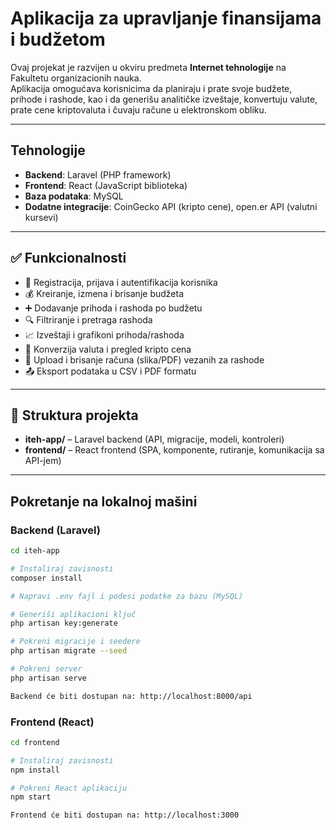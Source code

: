 # Aplikacija za upravljanje finansijama i budžetom  

Ovaj projekat je razvijen u okviru predmeta **Internet tehnologije** na Fakultetu organizacionih nauka.  
Aplikacija omogućava korisnicima da planiraju i prate svoje budžete, prihode i rashode, kao i da generišu analitičke izveštaje, konvertuju valute, prate cene kriptovaluta i čuvaju račune u elektronskom obliku.  

---

## Tehnologije  

- **Backend**: Laravel (PHP framework)  
- **Frontend**: React (JavaScript biblioteka)  
- **Baza podataka**: MySQL  
- **Dodatne integracije**: CoinGecko API (kripto cene), open.er API (valutni kursevi)  

---

## ✅ Funkcionalnosti  

- 👤 Registracija, prijava i autentifikacija korisnika  
- 💰 Kreiranje, izmena i brisanje budžeta  
- ➕ Dodavanje prihoda i rashoda po budžetu  
- 🔍 Filtriranje i pretraga rashoda  
- 📈 Izveštaji i grafikoni prihoda/rashoda  
- 💱 Konverzija valuta i pregled kripto cena  
- 📎 Upload i brisanje računa (slika/PDF) vezanih za rashode  
- 📤 Eksport podataka u CSV i PDF formatu  

---

## 📂 Struktura projekta  

- **iteh-app/** – Laravel backend (API, migracije, modeli, kontroleri)  
- **frontend/** – React frontend (SPA, komponente, rutiranje, komunikacija sa API-jem)  

---

## Pokretanje na lokalnoj mašini  

### Backend (Laravel)  
```bash
cd iteh-app

# Instaliraj zavisnosti
composer install

# Napravi .env fajl i podesi podatke za bazu (MySQL)

# Generiši aplikacioni ključ
php artisan key:generate

# Pokreni migracije i seedere
php artisan migrate --seed

# Pokreni server
php artisan serve

Backend će biti dostupan na: http://localhost:8000/api
```

### Frontend (React)
```bash
cd frontend

# Instaliraj zavisnosti
npm install

# Pokreni React aplikaciju
npm start

Frontend će biti dostupan na: http://localhost:3000
```

